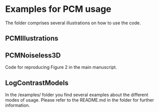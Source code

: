 
Examples for PCM usage
=========

The folder comprises several illustrations on how to use the code. 

## PCMIllustrations ##

## PCMNoiseless3D ##

Code for reproducing Figure 2 in the main manuscript.

## LogContrastModels ##

In the /examples/ folder you find several examples about the different modes of usage. 
Please refer to the README.md in the folder for further information.



